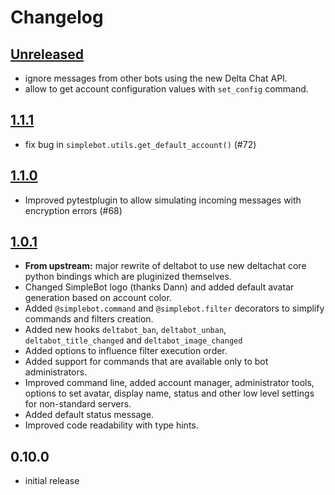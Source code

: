 # Changelog

## [Unreleased]

- ignore messages from other bots using the new Delta Chat API.
- allow to get account configuration values with `set_config` command.

## [1.1.1]

- fix bug in `simplebot.utils.get_default_account()` (#72)

## [1.1.0]

- Improved pytestplugin to allow simulating incoming messages with encryption errors (#68)

## [1.0.1]

- **From upstream:** major rewrite of deltabot to use new deltachat core python bindings
  which are pluginized themselves.
- Changed SimpleBot logo (thanks Dann) and added default avatar
  generation based on account color.
- Added `@simplebot.command` and `@simplebot.filter` decorators to
  simplify commands and filters creation.
- Added new hooks `deltabot_ban`, `deltabot_unban`,
  `deltabot_title_changed` and `deltabot_image_changed`
- Added options to influence filter execution order.
- Added support for commands that are available only to bot administrators.
- Improved command line, added account manager, administrator tools,
  options to set avatar, display name, status and other low level
  settings for non-standard servers.
- Added default status message.
- Improved code readability with type hints.

## 0.10.0

- initial release


[Unreleased]: https://github.com/simplebot-org/simplebot/compare/v1.1.1...HEAD

[1.1.1]: https://github.com/simplebot-org/simplebot/compare/v1.1.0...v1.1.1

[1.1.0]: https://github.com/simplebot-org/simplebot/compare/v1.0.1...v1.1.0

[1.0.1]: https://github.com/simplebot-org/simplebot/compare/v0.10.0...v1.0.1
